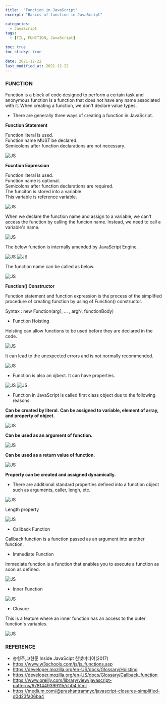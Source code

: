 ```yaml
---
title:  "Function in JavaScript"
excerpt: "Basics of function in JavaScript"

categories:
  - JavaScript
tags:
  - [TIL, FUNCTION, JavaScript]

toc: true
toc_sticky: true
 
date: 2021-12-22
last_modified_at: 2021-12-22
---
```

### FUNCTION
Function is a block of code designed to perform a certain task and anonymous function is a function that does not have any name associated with it. When creating a function, we don't declare value types.

* There are generally three ways of creating a function in JavaScript.

**Function Statement**

Function literal is used. </br>
Function name MUST be declared. </br>
Semicolons after function declarations are not necessary.

![JS](/img/JavaScript/JS2/2021-12-22-JS2-1.jpg)

**Fucntion Expression**

Function literal is used. </br>
Function name is optional. </br>
Semicolons after function declarations are required. </br>
The funciton is stored into a variable. </br>
This variable is reference variable. </br>

![JS](/img/JavaScript/JS2/2021-12-22-JS2-2.jpg)

When we declare the function name and assign to a variable, we can't access the function by calling the funcion name. Instead, we need to call a variable's name.

![JS](/img/JavaScript/JS2/2021-12-22-JS2-3.jpg)

The below function is internally amended by JavaScript Engine.

![JS](/img/JavaScript/JS2/2021-12-22-JS2-4.jpg)
![JS](/img/JavaScript/JS2/2021-12-22-JS2-5.jpg)

The function name can be called as below.

![JS](/img/JavaScript/JS2/2021-12-22-JS2-6.jpg)

**Function() Constructor**

Function statement and function expression is the process of the simplified procedure of creating function by using of Function() constructor.

Syntax :
new Function(arg1, ... , argN, functionBody)

* Function Hoisting

Hoisting can allow functions to be used before they are declared in the code.

![JS](/img/JavaScript/JS2/2021-12-22-JS2-7.jpg)

It can lead to the unexpected errors and is not normally recommended.

![JS](/img/JavaScript/JS2/2021-12-22-JS2-8.jpg)

* Function is also an ojbect. It can have properties.

![JS](/img/JavaScript/JS2/2021-12-22-JS2-9.jpg)
![JS](/img/JavaScript/JS2/2021-12-22-JS2-10.jpg)

* Function in JavaScript is called first class object due to the following reasons:

**Can be created by literal.**
**Can be assigned to variable, element of array, and property of object.**

![JS](/img/JavaScript/JS2/2021-12-22-JS2-11.jpg)

**Can be used as an argument of function.**

![JS](/img/JavaScript/JS2/2021-12-22-JS2-12.jpg)

**Can be used as a return value of function.**

![JS](/img/JavaScript/JS2/2021-12-22-JS2-13.jpg)

**Property can be created and assigned dynamically.**

* There are additional standard properties defined into a function object such as arguments, caller, lengh, etc.

![JS](/img/JavaScript/JS2/2021-12-22-JS2-14.jpg)

Length property

![JS](/img/JavaScript/JS2/2021-12-22-JS2-15.jpg)

* Callback Function

Callback function is a function passed as an argument into another function.

* Immediate Function

Immediate function is a function that enables you to execute a function as soon as defined.

![JS](/img/JavaScript/JS2/2021-12-22-JS2-16.jpg)

* Inner Function

![JS](/img/JavaScript/JS2/2021-12-22-JS2-17.jpg)

* Closure

This is a feature where an inner function has an access to the outer function's variables.

![JS](/img/JavaScript/JS2/2021-12-22-JS2-18.jpg)


### REFERENCE 
* 송형주,고현준 Inside JavaScipt 한빛미디어(2017)
* https://www.w3schools.com/js/js_functions.asp
* https://developer.mozilla.org/en-US/docs/Glossary/Hoisting
* https://developer.mozilla.org/en-US/docs/Glossary/Callback_function
* https://www.oreilly.com/library/view/javascript-patterns/9781449399115/ch04.html
* https://medium.com/@prashantramnyc/javascript-closures-simplified-d0d23fa06ba4




